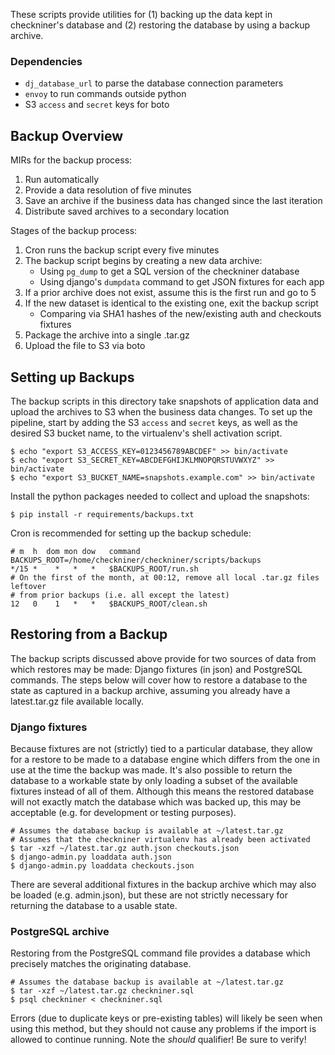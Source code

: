 These scripts provide utilities for (1) backing up the data kept in checkniner's
database and (2) restoring the database by using a backup archive.

### Dependencies ###

+ `dj_database_url` to parse the database connection parameters
+ `envoy` to run commands outside python
+ S3 `access` and `secret` keys for boto

Backup Overview
---------------

MIRs for the backup process:

1. Run automatically
2. Provide a data resolution of five minutes
3. Save an archive if the business data has changed since the last iteration
4. Distribute saved archives to a secondary location

Stages of the backup process:

1. Cron runs the backup script every five minutes
2. The backup script begins by creating a new data archive:
    + Using `pg_dump` to get a SQL version of the checkniner database
    + Using django's `dumpdata` command to get JSON fixtures for each app
3. If a prior archive does not exist, assume this is the first run and go to 5
4. If the new dataset is identical to the existing one, exit the backup script
    + Comparing via SHA1 hashes of the new/existing auth and checkouts fixtures
5. Package the archive into a single .tar.gz
6. Upload the file to S3 via boto

Setting up Backups
------------------

The backup scripts in this directory take snapshots of application data and
upload the archives to S3 when the business data changes. To set up the
pipeline, start by adding the S3 `access` and `secret` keys, as well as the
desired S3 bucket name, to the virtualenv's shell activation script.

```shell
$ echo "export S3_ACCESS_KEY=0123456789ABCDEF" >> bin/activate
$ echo "export S3_SECRET_KEY=ABCDEFGHIJKLMNOPQRSTUVWXYZ" >> bin/activate
$ echo "export S3_BUCKET_NAME=snapshots.example.com" >> bin/activate
```

Install the python packages needed to collect and upload the snapshots:

```shell
$ pip install -r requirements/backups.txt
```

Cron is recommended for setting up the backup schedule:

```shell
# m  h  dom mon dow   command
BACKUPS_ROOT=/home/checkniner/checkniner/scripts/backups
*/15 *    *   *   *   $BACKUPS_ROOT/run.sh
# On the first of the month, at 00:12, remove all local .tar.gz files leftover
# from prior backups (i.e. all except the latest)
12   0    1   *   *   $BACKUPS_ROOT/clean.sh
```

Restoring from a Backup
-----------------------

The backup scripts discussed above provide for two sources of data from which
restores may be made: Django fixtures (in json) and PostgreSQL commands. The
steps below will cover how to restore a database to the state as captured in a
backup archive, assuming you already have a latest.tar.gz file available
locally.

### Django fixtures ###

Because fixtures are not (strictly) tied to a particular database, they allow
for a restore to be made to a database engine which differs from the one in use
at the time the backup was made. It's also possible to return the database to a
workable state by only loading a subset of the available fixtures instead of
all of them. Although this means the restored database will not exactly match
the database which was backed up, this may be acceptable (e.g. for development
or testing purposes).

```shell
# Assumes the database backup is available at ~/latest.tar.gz
# Assumes that the checkniner virtualenv has already been activated
$ tar -xzf ~/latest.tar.gz auth.json checkouts.json
$ django-admin.py loaddata auth.json
$ django-admin.py loaddata checkouts.json
```

There are several additional fixtures in the backup archive which may also be
loaded (e.g. admin.json), but these are not strictly necessary for returning
the database to a usable state.

### PostgreSQL archive ###

Restoring from the PostgreSQL command file provides a database which precisely
matches the originating database.

```shell
# Assumes the database backup is available at ~/latest.tar.gz
$ tar -xzf ~/latest.tar.gz checkniner.sql
$ psql checkniner < checkniner.sql
```

Errors (due to duplicate keys or pre-existing tables) will likely be seen when
using this method, but they should not cause any problems if the import is
allowed to continue running. Note the _should_ qualifier! Be sure to verify!
